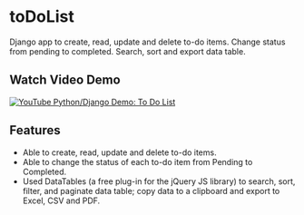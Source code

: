 # toDoList
Django app to create, read, update and delete to-do items. Change status from pending to completed. Search, sort and export data table.

## Watch Video Demo
[![YouTube Python/Django Demo: To Do List](https://img.youtube.com/vi/iIpFBcPJ4Ek/0.jpg)](https://youtu.be/iIpFBcPJ4Ek "YouTube Python/Django Demo: To Do List
")

## Features
- Able to create, read, update and delete to-do items.
- Able to change the status of each to-do item from Pending to Completed.
- Used DataTables (a free plug-in for the jQuery JS library) to search, sort, filter, and paginate data table; copy data to a clipboard and export to Excel, CSV and PDF.
